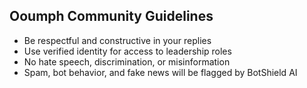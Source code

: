 ## Ooumph Community Guidelines

- Be respectful and constructive in your replies
- Use verified identity for access to leadership roles
- No hate speech, discrimination, or misinformation
- Spam, bot behavior, and fake news will be flagged by BotShield AI